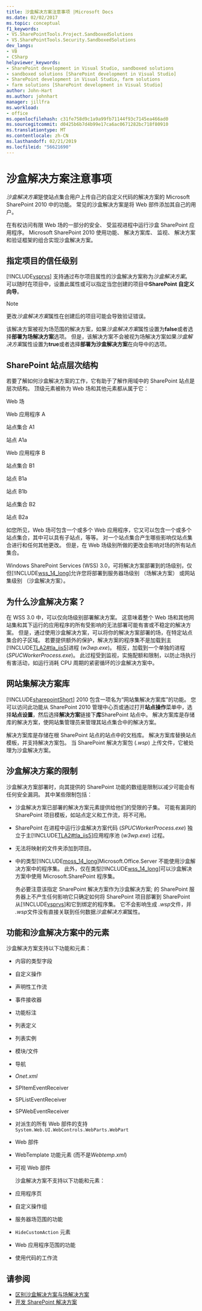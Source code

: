 ```yaml
---
title: 沙盒解决方案注意事项 |Microsoft Docs
ms.date: 02/02/2017
ms.topic: conceptual
f1_keywords:
- VS.SharePointTools.Project.SandboxedSolutions
- VS.SharePointTools.Security.SandboxedSolutions
dev_langs:
- VB
- CSharp
helpviewer_keywords:
- SharePoint development in Visual Studio, sandboxed solutions
- sandboxed solutions [SharePoint development in Visual Studio]
- SharePoint development in Visual Studio, farm solutions
- farm solutions [SharePoint development in Visual Studio]
author: John-Hart
ms.author: johnhart
manager: jillfra
ms.workload:
- office
ms.openlocfilehash: c31fe758d9c1a9a99fb71144f93c7145ea466ad0
ms.sourcegitcommit: d0425b6b7d4b99e17ca6ac0671282bc718f80910
ms.translationtype: MT
ms.contentlocale: zh-CN
ms.lasthandoff: 02/21/2019
ms.locfileid: "56621690"
---
```

# <a name="sandboxed-solution-considerations"></a>沙盒解决方案注意事项
  *沙盒解决方案*是使站点集合用户上传自己的自定义代码的解决方案的 Microsoft SharePoint 2010 中的功能。 常见的沙盒解决方案是将 Web 部件添加其自己的用户。

 在有权访问有限 Web 场的一部分的安全、 受监视进程中运行沙盒 SharePoint 应用程序。 Microsoft SharePoint 2010 使用功能、 解决方案库、 监视、 解决方案和验证框架的组合实现沙盒解决方案。

## <a name="specify-project-trust-level"></a>指定项目的信任级别
 [!INCLUDE[vsprvs](../sharepoint/includes/vsprvs-md.md)] 支持通过布尔项目属性的沙盒解决方案称为*沙盒解决方案*。 可以随时在项目中，设置此属性或可以指定当您创建的项目中**SharePoint 自定义向导**。

> [!NOTE]
>  更改*沙盒解决方案*属性在创建后的项目可能会导致验证错误。

 该解决方案被视为场范围的解决方案，如果*沙盒解决方案*属性设置为**false**或者选择**部署为场解决方案**选项。 但是，该解决方案不会被视为场解决方案如果*沙盒解决方案*属性设置为**true**或者选择**部署为沙盒解决方案**在向导中的选项。

## <a name="sharepoint-site-hierarchy"></a>SharePoint 站点层次结构
 若要了解如何沙盒解决方案的工作，它有助于了解作用域中的 SharePoint 站点是层次结构。 顶级元素被称为 Web 场和其他元素都从属于它：

 Web 场

 Web 应用程序 A

 站点集合 A1

 站点 A1a

 Web 应用程序 B

 站点集合 B1

 站点 B1a

 站点 B1b

 站点集合 B2

 站点 B2a

 如您所见，Web 场可包含一个或多个 Web 应用程序，它又可以包含一个或多个站点集合，其中可以具有子站点，等等。 对一个站点集合产生哪些影响仅站点集合进行和任何其他更改。 但是，在 Web 场级别所做的更改会影响对场的所有站点集合。

 Windows SharePoint Services (WSS) 3.0，可将解决方案部署到的场级别，仅但[!INCLUDE[wss_14_long](../sharepoint/includes/wss-14-long-md.md)]允许您将部署到服务器场级别 （场解决方案） 或网站集级别 （沙盒解决方案）。

## <a name="why-sandboxed-solutions"></a>为什么沙盒解决方案？
 在 WSS 3.0 中，可以仅向场级别部署解决方案。 这意味着整个 Web 场和其他网站集和其下运行的应用程序的所有受影响的无法部署可能有害或不稳定的解决方案。 但是，通过使用沙盒解决方案，可以将你的解决方案部署的场，在特定站点集合的子区域。 若要提供额外的保护，解决方案的程序集不是加载到主[!INCLUDE[TLA2#tla_iis5](../sharepoint/includes/tla2sharptla-iis5-md.md)]进程 (*w3wp.exe*)。 相反，加载到一个单独的进程 (*SPUCWorkerProcess.exe*)。 此过程受到监视，实施配额和限制，以防止场执行有害活动，如运行消耗 CPU 周期的紧密循环的沙盒解决方案中。

## <a name="site-collection-solution-gallery"></a>网站集解决方案库
 [!INCLUDE[sharepointShort](../sharepoint/includes/sharepointshort-md.md)] 2010 包含一项名为“网站集解决方案库”的功能。 您可以访问此功能从 SharePoint 2010 管理中心页或通过打开**站点操作**菜单中，选择**站点设置**，然后选择**解决方案**链接下**库**SharePoint 站点中。 解决方案库是存储库的解决方案，使网站集管理员来管理其站点集合中的解决方案。

 解决方案库是存储在根 SharePoint 站点的站点中的文档库。 解决方案库替换站点模板，并支持解决方案包。 当 SharePoint 解决方案包 (*.wsp*) 上传文件，它被处理为沙盒解决方案。

## <a name="sandboxed-solution-limitations"></a>沙盒解决方案的限制
 沙盒解决方案部署时，向其提供的 SharePoint 功能的数组是限制以减少可能会有任何安全漏洞。 其中某些限制包括：

- 沙盒解决方案已部署的解决方案元素提供给他们的受限的子集。 可能有漏洞的 SharePoint 项目模板，如站点定义和工作流，将不可用。

- SharePoint 在进程中运行沙盒解决方案代码 (*SPUCWorkerProcess.exe*) 独立于主[!INCLUDE[TLA2#tla_iis5](../sharepoint/includes/tla2sharptla-iis5-md.md)]应用程序池 (*w3wp.exe*) 过程。

- 无法将映射的文件夹添加到项目。

- 中的类型[!INCLUDE[moss_14_long](../sharepoint/includes/moss-14-long-md.md)]Microsoft.Office.Server 不能使用沙盒解决方案中的程序集。 此外，仅在类型[!INCLUDE[wss_14_long](../sharepoint/includes/wss-14-long-md.md)]可以沙盒解决方案中使用 Microsoft.SharePoint 程序集。

  务必要注意该指定 SharePoint 解决方案作为沙盒解决方案; 的 SharePoint 服务器上不产生任何影响它只确定如何将 SharePoint 项目部署到 SharePoint 从[!INCLUDE[vsprvs](../sharepoint/includes/vsprvs-md.md)]和它到绑定的程序集。 它不会影响生成 *.wsp*文件，并 *.wsp*文件没有直接关联到任何数据*沙盒解决方案*属性。

## <a name="capabilities-and-elements-in-sandboxed-solutions"></a>功能和沙盒解决方案中的元素
 沙盒解决方案支持以下功能和元素：

- 内容的类型字段

- 自定义操作

- 声明性工作流

- 事件接收器

- 功能标注

- 列表定义

- 列表实例

- 模块/文件

- 导航

- *Onet.xml*

- SPItemEventReceiver

- SPListEventReceiver

- SPWebEventReceiver

- 对派生的所有 Web 部件的支持 `System.Web.UI.WebControls.WebParts.WebPart`

- Web 部件

- WebTemplate 功能元素 (而不是*Webtemp.xml*)

- 可视 Web 部件

  沙盒解决方案不支持以下功能和元素：

- 应用程序页

- 自定义操作组

- 服务器场范围的功能

- `HideCustomAction` 元素

- Web 应用程序范围的功能

- 使用代码的工作流

## <a name="see-also"></a>请参阅
- [区别沙盒解决方案与场解决方案](../sharepoint/differences-between-sandboxed-and-farm-solutions.md)
- [开发 SharePoint 解决方案](../sharepoint/developing-sharepoint-solutions.md)
